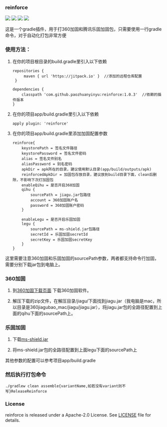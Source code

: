 ### reinforce
![](https://img.shields.io/badge/license-Apache--2.0-brightgreen.svg?style=flat)
![](https://img.shields.io/badge/PRs-welcome-brightgreen.svg?style=flat)
![](https://img.shields.io/badge/build-passing-brightgreen.svg?style=flat)
![](https://img.shields.io/badge/release-1.0.3-brightgreen.svg?style=flat)

  这是一个gradle插件，用于打360加固和腾讯乐固加固包，只需要使用一行gradle命令，对于自动化打包非常方便


###  使用方法：

1. 在你的项目根目录的build.gradle里引入以下依赖

   ```
   repositories {
        maven { url 'https://jitpack.io' }  //添加的远程仓库配置
    }
   
   dependencies {     
       classpath 'com.github.paozhuanyinyu:reinforce:1.0.3'  //依赖的插件版本
   }
   ```



2. 在你的项目app/build.gradle里引入以下依赖

   `apply plugin: 'reinforce'`

3. 在你的项目app/build.gradle里添加加固配置参数

   ```
   reinforce{
       keystorePath = 签名文件路径
       keystorePassword = 签名文件密码
       alias = 签名文件别名
       aliasPassword = 别名密码
       apkDir = apk所在的目录，建议使用默认目录(app/build/outputs/apk)
       reinforcedApkDir = 加固包存放目录，建议放到build目录下面，clean后删除，不影响下次打加固包
       enableQihu = 是否开启360加固
       qihu {
           sourcePath = jiagu.jar包路径
           account = 360加固账户名
           password = 360加固账户密码
       }
   
       enableLegu = 是否开启乐固加固
       legu {
           sourcePath = ms-shield.jar包路径
           secretId = 乐固加固secretId
           secretKey = 乐固加固secretKey
       }
   }
   ```

​      这里需要注意360加固和乐固加固的sourcePath参数，两者都支持命令行加固，需要分别下载jar包到电脑上。

### 360加固

1. 到[360加固下载页面](https://jiagu.360.cn/#/global/download) 下载360加固软件。

2. 解压下载的zip文件，在解压目录/jiagu/下面找到jiagu.jar（我电脑是mac，所以目录是360jiagubao_mac/jiagu/jiagu.jar），将jiagu.jar包的全路径配置到上面的qihu下面的sourcePath上。

### 乐固加固

1. 下载[ms-shield.jar]([https://leguimg.qcloud.com/ms-client/java-tool/1.0.3/ms-shield.jar) 

2. 将ms-shield.jar包的全路径配置到上面legu下面的sourcePath上



其他参数的配置可以参考项目app/build.gradle



### 然后执行打包命令

`./gradlew clean assemble{variantName,如若没有variant则不写}ReleaseReinforce`


### License

reinforce is released under a Apache-2.0 License. See [LICENSE](LICENSE) file for details.